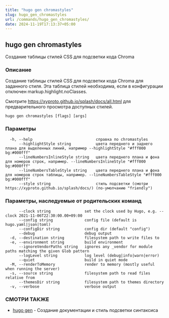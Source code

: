 ```yaml
---
title: "hugo gen chromastyles"
slug: hugo_gen_chromastyles
url: /commands/hugo_gen_chromastyles/
date: 2024-11-19T17:13:37+05:00
---
```

## hugo gen chromastyles

Создание таблицы стилей CSS для подсветки кода Chroma

### Описание

Создание таблицы стилей CSS для подсветки кода Chroma для заданного стиля. Эта таблица стилей необходима, если в конфигурации отключен markup.highlight.noClasses.

Смотрите https://xyproto.github.io/splash/docs/all.html для предварительного просмотра доступных стилей.

```
hugo gen chromastyles [flags] [args]
```

### Параметры

```
  -h, --help                            справка по chromastyles
      --highlightStyle string           цвета переднего и заднего плана для выделенных линий, например --highlightStyle "#fff000 bg:#000fff"
      --lineNumbersInlineStyle string   цвета переднего плана и фона для номеров строк, например. --lineNumbersInlineStyle "#fff000 bg:#000fff"
      --lineNumbersTableStyle string    цвета переднего плана и фона для номеров строк таблицы, например. --lineNumbersTableStyle "#fff000 bg:#000fff"
      --style string                    стиль подсветки (смотри https://xyproto.github.io/splash/docs/) (по-умолчанию "friendly")
```

### Параметры, наследуемые от родительских команд

```
      --clock string               set the clock used by Hugo, e.g. --clock 2021-11-06T22:30:00.00+09:00
      --config string              config file (default is hugo.yaml|json|toml)
      --configDir string           config dir (default "config")
      --debug                      debug output
  -d, --destination string         filesystem path to write files to
  -e, --environment string         build environment
      --ignoreVendorPaths string   ignores any _vendor for module paths matching the given Glob pattern
      --logLevel string            log level (debug|info|warn|error)
      --quiet                      build in quiet mode
  -M, --renderToMemory             render to memory (mostly useful when running the server)
  -s, --source string              filesystem path to read files relative from
      --themesDir string           filesystem path to themes directory
  -v, --verbose                    verbose output
```

### СМОТРИ ТАКЖЕ

* [hugo gen](/commands/hugo_gen/)	 - Создание документации и стиль подсветки синтаксиса

